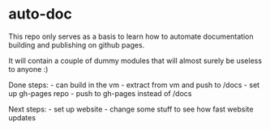 # auto-doc
This repo only serves as a basis to learn how to automate documentation building and publishing on github pages.

It will contain a couple of dummy modules that will almost surely be useless to anyone :)


Done steps: - can build in the vm
            - extract from vm and push to /docs
            - set up gh-pages repo
            - push to gh-pages instead of /docs
            
Next steps: - set up website
            - change some stuff to see how fast website updates
